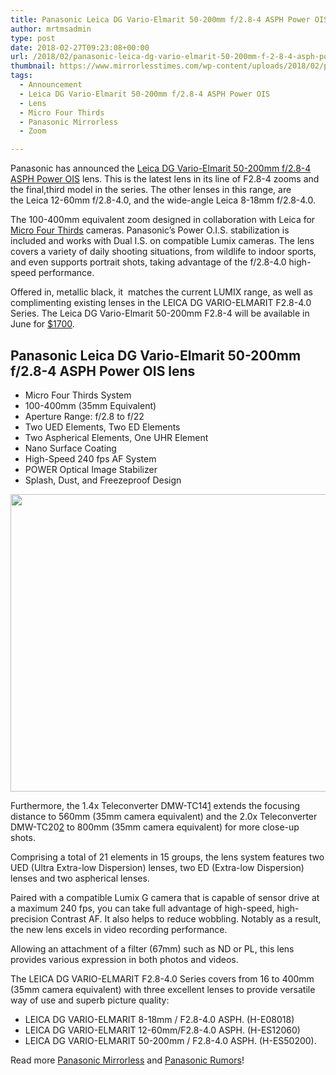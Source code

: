```yaml
---
title: Panasonic Leica DG Vario-Elmarit 50-200mm f/2.8-4 ASPH Power OIS lens officially announced
author: mrtmsadmin
type: post
date: 2018-02-27T09:23:08+00:00
url: /2018/02/panasonic-leica-dg-vario-elmarit-50-200mm-f-2-8-4-asph-power-ois-lens-officially-announced/
thumbnail: https://www.mirrorlesstimes.com/wp-content/uploads/2018/02/panasonic-leica-dg-vario-elmarit-50-200mm-f-2-8-4-asph-power-ois-lens-officially-announced.png
tags:
  - Announcement
  - Leica DG Vario-Elmarit 50-200mm f/2.8-4 ASPH Power OIS
  - Lens
  - Micro Four Thirds
  - Panasonic Mirrorless
  - Zoom

---
```

Panasonic has announced the [Leica DG Vario-Elmarit 50-200mm f/2.8-4 ASPH Power OIS][1] lens. This is the latest lens in its line of F2.8-4 zooms and the final,third model in the series. The other lenses in this range, are the Leica 12-60mm f/2.8-4.0, and the wide-angle Leica 8-18mm f/2.8-4.0.

The 100-400mm equivalent zoom designed in collaboration with Leica for [Micro Four Thirds][2] cameras. Panasonic&#8217;s Power O.I.S. stabilization is included and works with Dual I.S. on compatible Lumix cameras. The lens covers a variety of daily shooting situations, from wildlife to indoor sports, and even supports portrait shots, taking advantage of the f/2.8-4.0 high-speed performance.

Offered in, metallic black, it  matches the current LUMIX range, as well as complimenting existing lenses in the LEICA DG VARIO-ELMARIT F2.8-4.0 Series. The Leica DG Vario-Elmarit 50-200mm F2.8-4 will be available in June for <a href="http://amzn.to/2GNIFUI" target="_blank" rel="noopener">$1700</a>. <!--more-->

## Panasonic Leica DG Vario-Elmarit 50-200mm f/2.8-4 ASPH Power OIS lens

<ul class="top-section-list" data-selenium="highlightList">
  <li class="top-section-list-item">
    Micro Four Thirds System
  </li>
  <li class="top-section-list-item">
    100-400mm (35mm Equivalent)
  </li>
  <li class="top-section-list-item">
    Aperture Range: f/2.8 to f/22
  </li>
  <li class="top-section-list-item">
    Two UED Elements, Two ED Elements
  </li>
  <li class="top-section-list-item">
    Two Aspherical Elements, One UHR Element
  </li>
  <li class="top-section-list-item">
    Nano Surface Coating
  </li>
  <li class="top-section-list-item">
    High-Speed 240 fps AF System
  </li>
  <li class="top-section-list-item">
    POWER Optical Image Stabilizer
  </li>
  <li class="top-section-list-item">
    Splash, Dust, and Freezeproof Design
  </li>
</ul>

[<img class="aligncenter size-full wp-image-1710" src="https://i1.wp.com/www.mirrorlesstimes.com/wp-content/uploads/2018/02/panasonic-leica-dg-vario-elmarit-50-200mm-f-2-8-4-asph-power-ois-lens-officially-announced.png?resize=600%2C476&#038;ssl=1" alt="" width="600" height="476" srcset="https://i1.wp.com/www.mirrorlesstimes.com/wp-content/uploads/2018/02/panasonic-leica-dg-vario-elmarit-50-200mm-f-2-8-4-asph-power-ois-lens-officially-announced.png?w=900&ssl=1 900w, https://i1.wp.com/www.mirrorlesstimes.com/wp-content/uploads/2018/02/panasonic-leica-dg-vario-elmarit-50-200mm-f-2-8-4-asph-power-ois-lens-officially-announced.png?resize=378%2C300&ssl=1 378w, https://i1.wp.com/www.mirrorlesstimes.com/wp-content/uploads/2018/02/panasonic-leica-dg-vario-elmarit-50-200mm-f-2-8-4-asph-power-ois-lens-officially-announced.png?resize=768%2C609&ssl=1 768w" sizes="(max-width: 600px) 100vw, 600px" data-recalc-dims="1" />][3]

Furthermore, the 1.4x Teleconverter DMW-TC14[1] extends the focusing distance to 560mm (35mm camera equivalent) and the 2.0x Teleconverter DMW-TC20[2] to 800mm (35mm camera equivalent) for more close-up shots.

Comprising a total of 21 elements in 15 groups, the lens system features two UED (Ultra Extra-low Dispersion) lenses, two ED (Extra-low Dispersion) lenses and two aspherical lenses.

Paired with a compatible Lumix G camera that is capable of sensor drive at a maximum 240 fps, you can take full advantage of high-speed, high-precision Contrast AF. It also helps to reduce wobbling. Notably as a result, the new lens excels in video recording performance.

Allowing an attachment of a filter (67mm) such as ND or PL, this lens provides various expression in both photos and videos.

The LEICA DG VARIO-ELMARIT F2.8-4.0 Series covers from 16 to 400mm (35mm camera equivalent) with three excellent lenses to provide versatile way of use and superb picture quality:

  * LEICA DG VARIO-ELMARIT 8-18mm / F2.8-4.0 ASPH. (H-E08018)
  * LEICA DG VARIO-ELMARIT 12-60mm/F2.8-4.0 ASPH. (H-ES12060)
  * LEICA DG VARIO-ELMARIT 50-200mm / F2.8-4.0 ASPH. (H-ES50200).

Read more <a href="https://www.mirrorlesstimes.com/tag/panasonic-mirrorless" target="_blank" rel="noopener">Panasonic Mirrorless</a> and <a href="https://www.dailycameranews.com/tag/panasonic-rumors/" target="_blank" rel="noopener">Panasonic Rumors</a>!

 [1]: https://www.mirrorlesstimes.com/tag/leica-dg-vario-elmarit-50-200mm-f-2-8-4-asph-power-ois/
 [2]: https://www.mirrorlesstimes.com/tag/micro-four-thirds/
 [3]: https://i1.wp.com/www.mirrorlesstimes.com/wp-content/uploads/2018/02/panasonic-leica-dg-vario-elmarit-50-200mm-f-2-8-4-asph-power-ois-lens-officially-announced.png?ssl=1